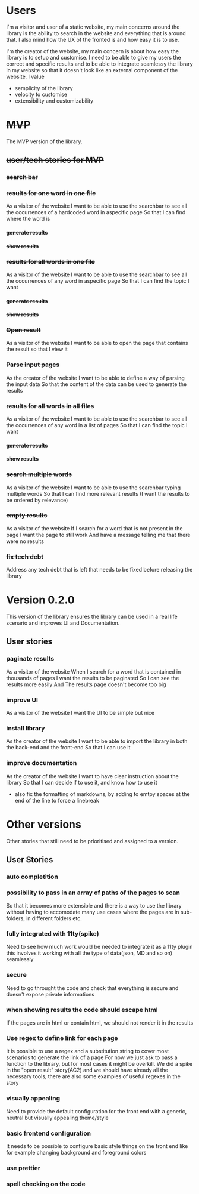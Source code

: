 # Users
I'm a visitor and user of a static website, my main concerns around the library is the ability to search in the website and everything that is around that.
I also mind how the UX of the fronted is and how easy it is to use.

I'm the creator of the website, my main concern is about how easy the library is to setup and customise.
I need to be able to give my users the correct and specific results and to be able to integrate seamlessy the library in my website so that it doesn't look like an external component of the website.
I value
- semplicity of the library
- velocity to customise
- extensibility and customizability

# ~~MVP~~
The MVP version of the library.

## ~~user/tech stories for MVP~~
### ~~search bar~~

### ~~results for one word in one file~~
As a visitor of the website
I want to be able to use the searchbar to see all the occurrences of a hardcoded word in aspecific page
So that I can find where the word is

#### ~~generate results~~
#### ~~show results~~

### ~~results for all words in one file~~
As a visitor of the website
I want to be able to use the searchbar to see all the occurrences of any word in aspecific page
So that I can find the topic I want

#### ~~generate results~~

#### ~~show results~~


### ~~Open result~~
As a visitor of the website
I want to be able to open the page that contains the result
so that I view it

### ~~Parse input pages~~
As the creator of the website
I want to be able to define a way of parsing the input data
So that the content of the data can be used to generate the results

### ~~results for all words in all files~~
As a visitor of the website
I want to be able to use the searchbar to see all the occurrences of any word in a list of pages
So that I can find the topic I want

#### ~~generate results~~

#### ~~show results~~


### ~~search multiple words~~
As a visitor of the website
I want to be able to use the searchbar typing multiple words
So that I can find more relevant results
(I want the results to be ordered by relevance)

### ~~empty results~~
As a visitor of the website
If I search for a word that is not present in the page
I want the page to still work
And have a message telling me that there were no results

### ~~fix tech debt~~
Address any tech debt that is left that needs to be fixed before releasing the library

# Version 0.2.0
This version of the library ensures the library can be used in a real life scenario and improves UI and Documentation.

## User stories

### paginate results
As a visitor of the website
When I search for a word that is contained in thousands of pages
I want the results to be paginated
So I can see the results more easily
And The results page doesn't become too big

### improve UI
As a visitor of the website
I want the UI to be simple but nice

### install library
As the creator of the website
I want to be able to import the library in both the back-end and the front-end
So that I can use it

### improve documentation
As the creator of the website
I want to have clear instruction about the library
So that I can decide if to use it, and know how to use it
- also fix the formatting of markdowns, by adding to emtpy spaces at the end of the line to force a linebreak

# Other versions
Other stories that still need to be prioritised and assigned to a version.

## User Stories

### auto completition

### possibility to pass in an array of paths of the pages to scan
So that it becomes more extensible and there is a way to use the library without having to accomodate many use cases where the pages are in sub-folders, in different folders etc.

### fully integrated with 11ty(spike)
Need to see how much work would be needed to integrate it as a 11ty plugin
this involves it working with all the type of data(json, MD and so on) seamlessly

### secure
Need to go throught the code and check that everything is secure and doesn't expose
private informations

### when showing results the code should escape html
If the pages are in html or contain html, we should not render it in the results

### Use regex to define link for each page
It is possible to use a regex and a substitution string to cover most scenarios to generate the link of a page
For now we just ask to pass a function to the library, but for most cases it might be overkill.
We did a spike in the "open result" story(AC2) and we should have already all the necessary tools, there are also some examples of useful regexes in the story

### visually appealing
Need to provide the default configuration for the front end with a generic, neutral but visually appealing theme/style

### basic frontend configuration
It needs to be possible to configure basic style things on the front end like for example changing background and foreground colors

### use prettier

### spell checking on the code
